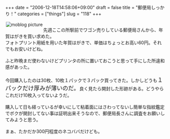 +++
date = "2006-12-18T14:58:06+09:00"
draft = false
title = "郵便局しっかり！"
categories = ["things"]
slug = "118"
+++

<a href="https://keruru.net/images/45862dee1133a-img015.jpg" rel="lightbox" ><img src="https://keruru.net/images/45862dee1133a-thumb_img015.jpg" alt="moblog picture" title="moblogPicture" border="0" valign="top" align="left" vspace="2" hspace="2" /></a>
<!-- bodytext -->
<br />先週ここの所駅前でワゴン売りしている郵便局さんから、年賀はがきを買い求めた。<br />フォトプリント用紙を用いた年賀はがきで、単価はちょっとお高い60円。それでもお安いけどね。<br /><br />ふと昨晩まだ使わないけどプリンタの所に置いておこうと思って手にした所違和感があった。<br /><br />今回購入したのは30枚、10枚１パックで３パック買ってきた。しかしどうも<font size=+1>１パックだけ厚みが薄いのだ。</font>良く見たら開封した形跡がある。どうやらこれだけ10枚入ってないようだ。<br /><br />購入して日も経っているが幸いにして粘着面にはさわってないし簡単な指紋鑑定でボクが開封してない事は証明出来そうなので、郵便局長さんに調査をお願いしてみようと思う。<br /><br />まぁ、たかだか300円程度のネコババだけども。<br /><br /><br />
<!-- bodytext end -->

